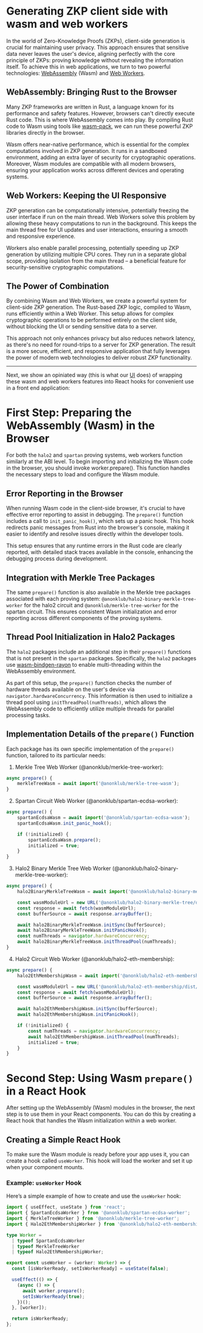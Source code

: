# Generating ZKP client side with wasm and web workers

In the world of Zero-Knowledge Proofs (ZKPs), client-side generation is crucial for maintaining user privacy. This approach ensures that sensitive data never leaves the user's device, aligning perfectly with the core principle of ZKPs: proving knowledge without revealing the information itself. To achieve this in web applications, we turn to two powerful technologies: [WebAssembly](https://webassembly.org/) (Wasm) and [Web Workers](https://developer.mozilla.org/en-US/docs/Web/API/Web_Workers_API/Using_web_workers).

## WebAssembly: Bringing Rust to the Browser

Many ZKP frameworks are written in Rust, a language known for its performance and safety features. However, browsers can't directly execute Rust code. This is where WebAssembly comes into play. By compiling Rust code to Wasm using tools like [wasm-pack](https://rustwasm.github.io/docs/wasm-pack/), we can run these powerful ZKP libraries directly in the browser.

Wasm offers near-native performance, which is essential for the complex computations involved in ZKP generation. It runs in a sandboxed environment, adding an extra layer of security for cryptographic operations. Moreover, Wasm modules are compatible with all modern browsers, ensuring your application works across different devices and operating systems.

## Web Workers: Keeping the UI Responsive

ZKP generation can be computationally intensive, potentially freezing the user interface if run on the main thread. Web Workers solve this problem by allowing these heavy computations to run in the background. This keeps the main thread free for UI updates and user interactions, ensuring a smooth and responsive experience.

Workers also enable parallel processing, potentially speeding up ZKP generation by utilizing multiple CPU cores. They run in a separate global scope, providing isolation from the main thread – a beneficial feature for security-sensitive cryptographic computations.

## The Power of Combination

By combining Wasm and Web Workers, we create a powerful system for client-side ZKP generation. The Rust-based ZKP logic, compiled to Wasm, runs efficiently within a Web Worker. This setup allows for complex cryptographic operations to be performed entirely on the client side, without blocking the UI or sending sensitive data to a server.

This approach not only enhances privacy but also reduces network latency, as there's no need for round-trips to a server for ZKP generation. The result is a more secure, efficient, and responsive application that fully leverages the power of modern web technologies to deliver robust ZKP functionality.

---

Next, we show an opiniated way (this is what our [UI](https://github.com/anonklub/anonklub/tree/main/ui) does) of wrapping these wasm and web workers features into React hooks for convenient use in a front end application:

# First Step: Preparing the WebAssembly (Wasm) in the Browser

For both the `halo2` and `spartan` proving systems, web workers function similarly at the ABI level. To begin importing and initializing the Wasm code in the browser, you should invoke worker.prepare(). This function handles the necessary steps to load and configure the Wasm module.

## Error Reporting in the Browser

When running Wasm code in the client-side browser, it's crucial to have effective error reporting to assist in debugging. The `prepare()` function includes a call to `init_panic_hook()`, which sets up a panic hook. This hook redirects panic messages from Rust into the browser's console, making it easier to identify and resolve issues directly within the developer tools.

This setup ensures that any runtime errors in the Rust code are clearly reported, with detailed stack traces available in the console, enhancing the debugging process during development.

## Integration with Merkle Tree Packages

The same `prepare()` function is also available in the Merkle tree packages associated with each proving system: `@anonklub/halo2-binary-merkle-tree-worker` for the halo2 circuit and `@anonklub/merkle-tree-worker` for the spartan circuit. This ensures consistent Wasm initialization and error reporting across different components of the proving systems.

## Thread Pool Initialization in Halo2 Packages

The `halo2` packages include an additional step in their `prepare()` functions that is not present in the `spartan` packages. Specifically, the `halo2` packages use [wasm-bindgen-rayon](https://github.com/RReverser/wasm-bindgen-rayon) to enable multi-threading within the WebAssembly environment.

As part of this setup, the `prepare()` function checks the number of hardware threads available on the user's device via `navigator.hardwareConcurrency`. This information is then used to initialize a thread pool using `initThreadPool(numThreads)`, which allows the WebAssembly code to efficiently utilize multiple threads for parallel processing tasks.

## Implementation Details of the `prepare()` Function

Each package has its own specific implementation of the `prepare()` function, tailored to its particular needs:

1. Merkle Tree Web Worker (@anonklub/merkle-tree-worker):

```ts
async prepare() {
    merkleTreeWasm = await import('@anonklub/merkle-tree-wasm');
}
```

2. Spartan Circuit Web Worker (@anonklub/spartan-ecdsa-worker):

```ts
async prepare() {
    spartanEcdsaWasm = await import('@anonklub/spartan-ecdsa-wasm');
    spartanEcdsaWasm.init_panic_hook();

    if (!initialized) {
        spartanEcdsaWasm.prepare();
        initialized = true;
    }
}
```

3. Halo2 Binary Merkle Tree Web Worker (@anonklub/halo2-binary-merkle-tree-worker):

```ts
async prepare() {
    halo2BinaryMerkleTreeWasm = await import('@anonklub/halo2-binary-merkle-tree/dist/');

    const wasmModuleUrl = new URL('@anonklub/halo2-binary-merkle-tree/dist/index_bg.wasm', import.meta.url);
    const response = await fetch(wasmModuleUrl);
    const bufferSource = await response.arrayBuffer();

    await halo2BinaryMerkleTreeWasm.initSync(bufferSource);
    await halo2BinaryMerkleTreeWasm.initPanicHook();
    const numThreads = navigator.hardwareConcurrency;
    await halo2BinaryMerkleTreeWasm.initThreadPool(numThreads);
}
```

4. Halo2 Circuit Web Worker (@anonklub/halo2-eth-membership):

```ts
async prepare() {
    halo2EthMembershipWasm = await import('@anonklub/halo2-eth-membership');

    const wasmModuleUrl = new URL('@anonklub/halo2-eth-membership/dist/index_bg.wasm', import.meta.url);
    const response = await fetch(wasmModuleUrl);
    const bufferSource = await response.arrayBuffer();

    await halo2EthMembershipWasm.initSync(bufferSource);
    await halo2EthMembershipWasm.initPanicHook();

    if (!initialized) {
        const numThreads = navigator.hardwareConcurrency;
        await halo2EthMembershipWasm.initThreadPool(numThreads);
        initialized = true;
    }
}
```

# Second Step: Using Wasm `prepare()` in a React Hook

After setting up the WebAssembly (Wasm) modules in the browser, the next step is to use them in your React components. You can do this by creating a React hook that handles the Wasm initialization within a web worker.

## Creating a Simple React Hook

To make sure the Wasm module is ready before your app uses it, you can create a hook called `useWorker`. This hook will load the worker and set it up when your component mounts.

### Example: `useWorker` Hook

Here’s a simple example of how to create and use the `useWorker` hook:

```ts
import { useEffect, useState } from 'react';
import { SpartanEcdsaWorker } from '@anonklub/spartan-ecdsa-worker';
import { MerkleTreeWorker } from '@anonklub/merkle-tree-worker';
import { Halo2EthMembershipWorker } from '@anonklub/halo2-eth-membership-worker';

type Worker =
  | typeof SpartanEcdsaWorker
  | typeof MerkleTreeWorker
  | typeof Halo2EthMembershipWorker;

export const useWorker = (worker: Worker) => {
  const [isWorkerReady, setIsWorkerReady] = useState(false);

  useEffect(() => {
    (async () => {
      await worker.prepare();
      setIsWorkerReady(true);
    })();
  }, [worker]);

  return isWorkerReady;
};
```
